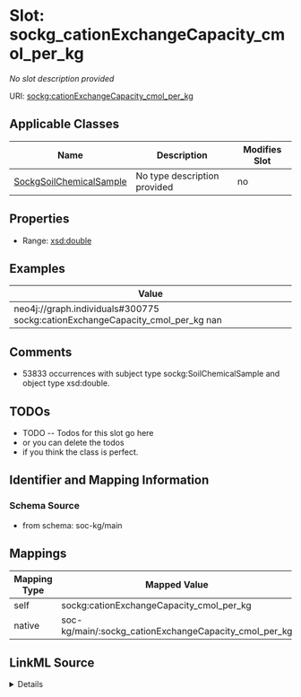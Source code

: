 

# Slot: sockg_cationExchangeCapacity_cmol_per_kg


_No slot description provided_





URI: [sockg:cationExchangeCapacity_cmol_per_kg](http://www.semanticweb.org/sockg/ontologies/2024/0/soil-carbon-ontology/cationExchangeCapacity_cmol_per_kg)



<!-- no inheritance hierarchy -->





## Applicable Classes

| Name | Description | Modifies Slot |
| --- | --- | --- |
| [SockgSoilChemicalSample](../classes/SockgSoilChemicalSample.md) | No type description provided |  no  |







## Properties

* Range: [xsd:double](http://www.w3.org/2001/XMLSchema#double)






## Examples

| Value |
| --- |
| neo4j://graph.individuals#300775 sockg:cationExchangeCapacity_cmol_per_kg nan |

## Comments

* 53833 occurrences with subject type sockg:SoilChemicalSample and object type xsd:double.

## TODOs

* TODO -- Todos for this slot go here
* or you can delete the todos
* if you think the class is perfect.

## Identifier and Mapping Information







### Schema Source


* from schema: soc-kg/main




## Mappings

| Mapping Type | Mapped Value |
| ---  | ---  |
| self | sockg:cationExchangeCapacity_cmol_per_kg |
| native | soc-kg/main/:sockg_cationExchangeCapacity_cmol_per_kg |




## LinkML Source

<details>
```yaml
name: sockg_cationExchangeCapacity_cmol_per_kg
description: No slot description provided
todos:
- TODO -- Todos for this slot go here
- or you can delete the todos
- if you think the class is perfect.
comments:
- 53833 occurrences with subject type sockg:SoilChemicalSample and object type xsd:double.
examples:
- value: neo4j://graph.individuals#300775 sockg:cationExchangeCapacity_cmol_per_kg
    nan
from_schema: soc-kg/main
rank: 1000
slot_uri: sockg:cationExchangeCapacity_cmol_per_kg
alias: sockg_cationExchangeCapacity_cmol_per_kg
domain_of:
- sockg_SoilChemicalSample
range: double

```
</details>